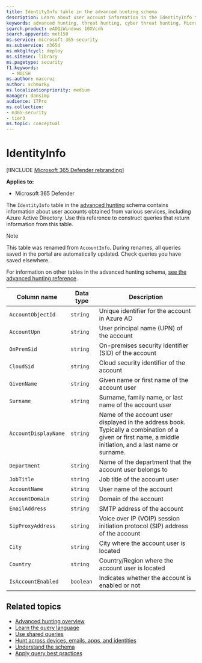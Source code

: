 ```yaml
---
title: IdentityInfo table in the advanced hunting schema
description: Learn about user account information in the IdentityInfo table of the advanced hunting schema
keywords: advanced hunting, threat hunting, cyber threat hunting, Microsoft 365 Defender, microsoft 365, m365, search, query, telemetry, schema reference, kusto, table, column, data type, description, AccountInfo, IdentityInfo, account
search.product: eADQiWindows 10XVcnh
search.appverid: met150
ms.service: microsoft-365-security
ms.subservice: m365d
ms.mktglfcycl: deploy
ms.sitesec: library
ms.pagetype: security
f1.keywords: 
  - NOCSH
ms.author: maccruz
author: schmurky
ms.localizationpriority: medium
manager: dansimp
audience: ITPro
ms.collection: 
- m365-security
- tier3
ms.topic: conceptual
---
```


# IdentityInfo

[!INCLUDE [Microsoft 365 Defender rebranding](../includes/microsoft-defender.md)]


**Applies to:**
- Microsoft 365 Defender

The `IdentityInfo` table in the [advanced hunting](advanced-hunting-overview.md) schema contains information about user accounts obtained from various services, including Azure Active Directory. Use this reference to construct queries that return information from this table.

>[!NOTE]
>This table was renamed from `AccountInfo`. During renames, all queries saved in the portal are automatically updated. Check queries you have saved elsewhere.

For information on other tables in the advanced hunting schema, [see the advanced hunting reference](advanced-hunting-schema-tables.md).

| Column name | Data type | Description |
|-------------|-----------|-------------|
| `AccountObjectId` | `string` | Unique identifier for the account in Azure AD |
| `AccountUpn` | `string` | User principal name (UPN) of the account |
| `OnPremSid` | `string` | On-premises security identifier (SID) of the account |
| `CloudSid` | `string` | Cloud security identifier of the account |
| `GivenName` | `string` | Given name or first name of the account user |
| `Surname` | `string` | Surname, family name, or last name of the account user |
| `AccountDisplayName` | `string` | Name of the account user displayed in the address book. Typically a combination of a given or first name, a middle initiation, and a last name or surname. |
| `Department` | `string` | Name of the department that the account user belongs to |
| `JobTitle` | `string` | Job title of the account user |
| `AccountName` | `string` | User name of the account |
| `AccountDomain` | `string` | Domain of the account |
| `EmailAddress` | `string` | SMTP address of the account |
| `SipProxyAddress` | `string` | Voice over IP (VOIP) session initiation protocol (SIP) address of the account |
| `City` | `string` | City where the account user is located |
| `Country` | `string` | Country/Region where the account user is located |
| `IsAccountEnabled` | `boolean` | Indicates whether the account is enabled or not |

## Related topics
- [Advanced hunting overview](advanced-hunting-overview.md)
- [Learn the query language](advanced-hunting-query-language.md)
- [Use shared queries](advanced-hunting-shared-queries.md)
- [Hunt across devices, emails, apps, and identities](advanced-hunting-query-emails-devices.md)
- [Understand the schema](advanced-hunting-schema-tables.md)
- [Apply query best practices](advanced-hunting-best-practices.md)
